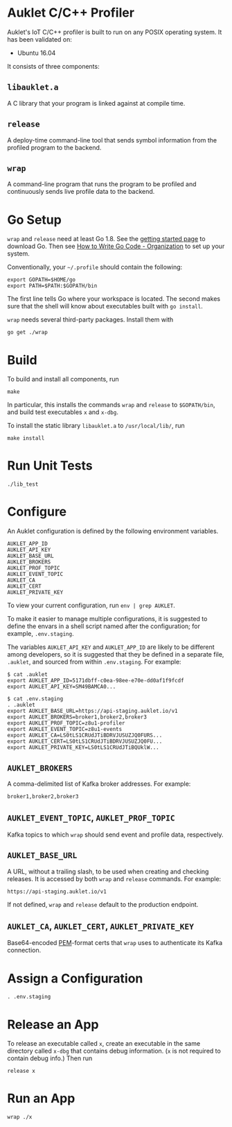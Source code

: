 # Auklet C/C++ Profiler

Auklet's IoT C/C++ profiler is built to run on any POSIX operating system. It
has been validated on:

- Ubuntu 16.04

It consists of three components:

## `libauklet.a`

A C library that your program is linked against at compile time.

## `release`

A deploy-time command-line tool that sends symbol information from the profiled
program to the backend.

## `wrap`

A command-line program that runs the program to be profiled and continuously
sends live profile data to the backend.

# Go Setup

`wrap` and `release` need at least Go 1.8. See the [getting started page][gs] to
download Go. Then see [How to Write Go Code - Organization][org] to set up your
system.

[gs]: https://golang.org/doc/install
[org]: https://golang.org/doc/code.html#Organization

Conventionally, your `~/.profile` should contain the following:

	export GOPATH=$HOME/go
	export PATH=$PATH:$GOPATH/bin

The first line tells Go where your workspace is located. The second makes sure
that the shell will know about executables built with `go install`.

`wrap` needs several third-party packages. Install them with

	go get ./wrap

# Build

To build and install all components, run

	make

In particular, this installs the commands `wrap` and `release` to `$GOPATH/bin`,
and build test executables `x` and `x-dbg`.

To install the static library `libauklet.a` to `/usr/local/lib/`, run

	make install

# Run Unit Tests

	./lib_test

# Configure

An Auklet configuration is defined by the following environment variables.

	AUKLET_APP_ID
	AUKLET_API_KEY
	AUKLET_BASE_URL
	AUKLET_BROKERS
	AUKLET_PROF_TOPIC
	AUKLET_EVENT_TOPIC
	AUKLET_CA
	AUKLET_CERT
	AUKLET_PRIVATE_KEY

To view your current configuration, run `env | grep AUKLET`.

To make it easier to manage multiple configurations, it is suggested to define
the envars in a shell script named after the configuration; for example,
`.env.staging`.

The variables `AUKLET_API_KEY` and `AUKLET_APP_ID` are likely to be different
among developers, so it is suggested that they be defined in a separate
file, `.auklet`, and sourced from within `.env.staging`. For example:

	$ cat .auklet
	export AUKLET_APP_ID=5171dbff-c0ea-98ee-e70e-dd0af1f9fcdf
	export AUKLET_API_KEY=SM49BAMCA0...

	$ cat .env.staging
	. .auklet
	export AUKLET_BASE_URL=https://api-staging.auklet.io/v1
	export AUKLET_BROKERS=broker1,broker2,broker3
	export AUKLET_PROF_TOPIC=z8u1-profiler
	export AUKLET_EVENT_TOPIC=z8u1-events
	export AUKLET_CA=LS0tLS1CRUdJTiBDRVJUSUZJQ0FURS...
	export AUKLET_CERT=LS0tLS1CRUdJTiBDRVJUSUZJQ0FU...
	export AUKLET_PRIVATE_KEY=LS0tLS1CRUdJTiBQUklW...

## `AUKLET_BROKERS`

A comma-delimited list of Kafka broker addresses. For example:

	broker1,broker2,broker3

## `AUKLET_EVENT_TOPIC`, `AUKLET_PROF_TOPIC`

Kafka topics to which `wrap` should send event and profile data, respectively.

## `AUKLET_BASE_URL`

A URL, without a trailing slash, to be used when creating and checking releases.
It is accessed by both `wrap` and `release` commands. For example:

	https://api-staging.auklet.io/v1

If not defined, `wrap` and `release` default to the production endpoint.

## `AUKLET_CA`, `AUKLET_CERT`, `AUKLET_PRIVATE_KEY`

Base64-encoded [PEM][pem]-format certs that `wrap` uses to authenticate its Kafka
connection.

[pem]: https://en.wikipedia.org/wiki/Privacy-enhanced_Electronic_Mail

# Assign a Configuration

	. .env.staging

# Release an App

To release an executable called `x`, create an executable in the same directory
called `x-dbg` that contains debug information. (`x` is not required to contain
debug info.) Then run

	release x

# Run an App

	wrap ./x

